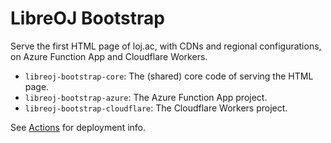 # LibreOJ Bootstrap

Serve the first HTML page of loj.ac, with CDNs and regional configurations, on Azure Function App and Cloudflare Workers.

* `libreoj-bootstrap-core`: The (shared) core code of serving the HTML page.
* `libreoj-bootstrap-azure`: The Azure Function App project.
* `libreoj-bootstrap-cloudflare`: The Cloudflare Workers project.

See [Actions](https://github.com/LibreOJ/bootstrap/actions) for deployment info.

